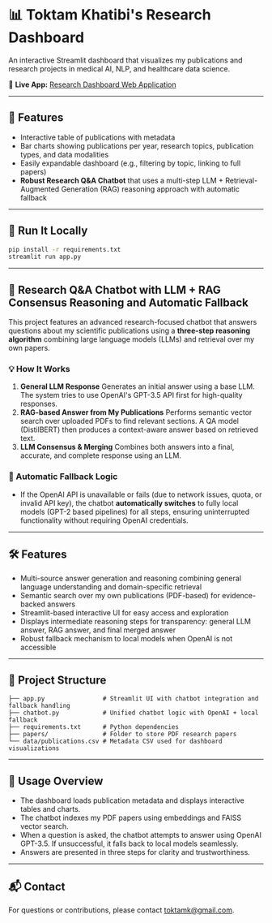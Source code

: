 # 📊 Toktam Khatibi's Research Dashboard

An interactive Streamlit dashboard that visualizes my publications and research projects in medical AI, NLP, and healthcare data science.

🔗 **Live App:** [Research Dashboard Web Application](https://share.streamlit.io/app/toktamkhatibi-publicationsdashboard/)

---

## 📂 Features

- Interactive table of publications with metadata
- Bar charts showing publications per year, research topics, publication types, and data modalities
- Easily expandable dashboard (e.g., filtering by topic, linking to full papers)
- **Robust Research Q\&A Chatbot** that uses a multi-step LLM + Retrieval-Augmented Generation (RAG) reasoning approach with automatic fallback

---

## 🚀 Run It Locally

```bash
pip install -r requirements.txt
streamlit run app.py
```


---

## 🤖 Research Q\&A Chatbot with LLM + RAG Consensus Reasoning and Automatic Fallback

This project features an advanced research-focused chatbot that answers questions about my scientific publications using a **three-step reasoning algorithm** combining large language models (LLMs) and retrieval over my own papers.

### 💡 How It Works

1. **General LLM Response**
Generates an initial answer using a base LLM. The system tries to use OpenAI's GPT-3.5 API first for high-quality responses.
2. **RAG-based Answer from My Publications**
Performs semantic vector search over uploaded PDFs to find relevant sections. A QA model (DistilBERT) then produces a context-aware answer based on retrieved text.
3. **LLM Consensus \& Merging**
Combines both answers into a final, accurate, and complete response using an LLM.

### 🔄 Automatic Fallback Logic

- If the OpenAI API is unavailable or fails (due to network issues, quota, or invalid API key), the chatbot **automatically switches** to fully local models (GPT-2 based pipelines) for all steps, ensuring uninterrupted functionality without requiring OpenAI credentials.

---

## 🛠️ Features

- Multi-source answer generation and reasoning combining general language understanding and domain-specific retrieval
- Semantic search over my own publications (PDF-based) for evidence-backed answers
- Streamlit-based interactive UI for easy access and exploration
- Displays intermediate reasoning steps for transparency: general LLM answer, RAG answer, and final merged answer
- Robust fallback mechanism to local models when OpenAI is not accessible

---

## 📂 Project Structure

```
├── app.py                # Streamlit UI with chatbot integration and fallback handling
├── chatbot.py            # Unified chatbot logic with OpenAI + local fallback
├── requirements.txt      # Python dependencies
├── papers/               # Folder to store PDF research papers
└── data/publications.csv # Metadata CSV used for dashboard visualizations
```


---

## 📖 Usage Overview

- The dashboard loads publication metadata and displays interactive tables and charts.
- The chatbot indexes my PDF papers using embeddings and FAISS vector search.
- When a question is asked, the chatbot attempts to answer using OpenAI GPT-3.5. If unsuccessful, it falls back to local models seamlessly.
- Answers are presented in three steps for clarity and trustworthiness.

---

## 📬 Contact

For questions or contributions, please contact toktamk@gmail.com.

